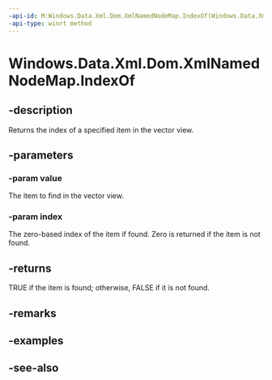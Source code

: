 ----api-id: M:Windows.Data.Xml.Dom.XmlNamedNodeMap.IndexOf(Windows.Data.Xml.Dom.IXmlNode,System.UInt32@)
-api-type: winrt method
---<!-- Method syntaxpublic bool IndexOf(Windows.Data.Xml.Dom.IXmlNode value, System.UInt32 index)--># Windows.Data.Xml.Dom.XmlNamedNodeMap.IndexOf## -descriptionReturns the index of a specified item in the vector view.## -parameters### -param valueThe item to find in the vector view.### -param indexThe zero-based index of the item if found. Zero is returned if the item is not found.## -returnsTRUE if the item is found; otherwise, FALSE if it is not found.## -remarks## -examples## -see-also